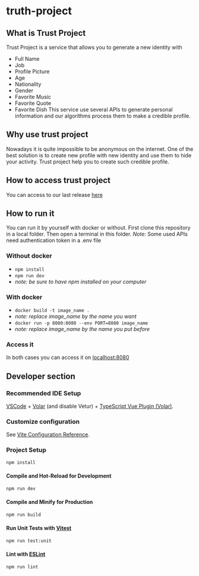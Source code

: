 # truth-project

## What is Trust Project 

Trust Project is a service that allows you to generate a new identity with
 - Full Name
 - Job
 - Profile Picture
 - Age
 - Nationality
 - Gender
 - Favorite Music
 - Favorite Quote
 - Favorite Dish
This service use several APIs to generate personal information and our algorithms process them to make a credible profile.

## Why use trust project 

Nowadays it is quite impossible to be anonymous on the internet.
One of the best solution is to create new profile with new identity and use them to hide your activity.
Trust project help you to create such credible profile.

## How to access trust project

You can access to our last release [here](https://truth-project.herokuapp.com)

## How to run it

You can run it by yourself with docker or without.
First clone this repository in a local folder.
Then open a terminal in this folder.
*Note*: Some used APIs need authentication token in a .env file

### Without docker

- ``` npm install ```
- ``` npm run dev ```
- *note: be sure to have npm installed on your computer* 

### With docker

- ``` docker build -t image_name . ```
- *note: replace image_name by the name you want*
- ``` docker run -p 8080:8080 --env PORT=8080 image_name ```
- *note: replace image_name by the name you put before*

### Access it

In both cases you can access it on [localhost:8080](http://localhost:8080)

## Developer section

### Recommended IDE Setup

[VSCode](https://code.visualstudio.com/) + [Volar](https://marketplace.visualstudio.com/items?itemName=Vue.volar) (and disable Vetur) + [TypeScript Vue Plugin (Volar)](https://marketplace.visualstudio.com/items?itemName=Vue.vscode-typescript-vue-plugin).

### Customize configuration

See [Vite Configuration Reference](https://vitejs.dev/config/).

### Project Setup

```sh
npm install
```

#### Compile and Hot-Reload for Development

```sh
npm run dev
```

#### Compile and Minify for Production

```sh
npm run build
```

#### Run Unit Tests with [Vitest](https://vitest.dev/)

```sh
npm run test:unit
```

#### Lint with [ESLint](https://eslint.org/)

```sh
npm run lint
```
